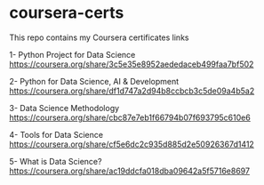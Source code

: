 # coursera-certs
This repo contains my Coursera certificates links

1- Python Project for Data Science
https://coursera.org/share/3c5e35e8952aededaceb499faa7bf502

2- Python for Data Science, AI & Development
https://coursera.org/share/df1d747a2d94b8ccbcb3c5de09a4b5a2

3- Data Science Methodology
https://coursera.org/share/cbc87e7eb1f66794b07f693795c610e6

4- Tools for Data Science
https://coursera.org/share/cf5e6dc2c935d885d2e50926367d1412

5- What is Data Science?
https://coursera.org/share/ac19ddcfa018dba09642a5f5716e8697
